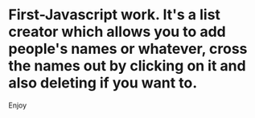 # First-Javascript work. It's a list creator which allows you to add people's names or whatever, cross the names out by clicking on it and also deleting if you want to.
Enjoy
